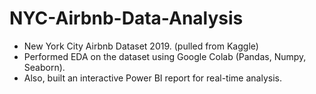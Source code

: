 # NYC-Airbnb-Data-Analysis
- New York City Airbnb Dataset 2019. (pulled from Kaggle)
- Performed EDA on the dataset using Google Colab (Pandas, Numpy, Seaborn). 
- Also, built an interactive Power BI report for real-time analysis.
